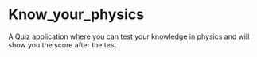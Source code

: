 # Know_your_physics
A Quiz application where you can test your knowledge in physics and will show you the score after the test
